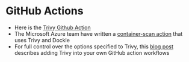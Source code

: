 # GitHub Actions

- Here is the [Trivy Github Action][action]
- The Microsoft Azure team have written a [container-scan action][azure] that uses Trivy and Dockle
- For full control over the options specified to Trivy, this [blog post][blog] describes adding Trivy into your own GitHub action workflows 

[action]: https://github.com/aquasecurity/trivy-action
[azure]: https://github.com/Azure/container-scan
[blog]: https://blog.aquasec.com/devsecops-with-trivy-github-actions
